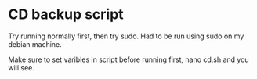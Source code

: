 # CD backup script
Try running normally first, then try sudo. Had to be run using sudo on my debian machine.

Make sure to set varibles in script before running first, nano cd.sh and you will see.

